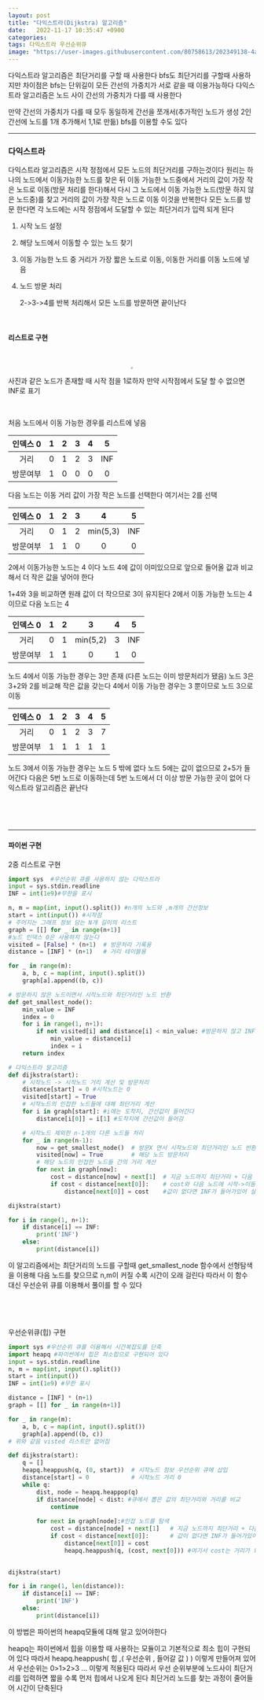 ```yaml
---
layout: post
title: "다익스트라(Dijkstra) 알고리즘"
date:   2022-11-17 10:35:47 +0900
categories:
tags: 다익스트라 우선순위큐
image: "https://user-images.githubusercontent.com/80758613/202349138-4ad432e0-d786-4db4-915d-11c5e4c1983c.png"
---
```


다익스트라 알고리즘은 최단거리를 구할 때 사용한다 bfs도 최단거리를 구할때 사용하지만 차이점은 bfs는 단위길이 모든 간선의 가중치가 서로 같을 때 이용가능하다 다익스트라 알고리즘은 노드 사이 간선의 가중치가 다를 때 사용한다 

만약 간선의 가중치가 다를 때 모두 동일하게 간선을 쪼개서(추가적인 노드가 생성 2인 간선에 노드를 1개 추가해서 1,1로 만듦) bfs를 이용할 수도 있다

---

### 다익스트라

다익스트라 알고리즘은 시작 정점에서 모든 노드의 최단거리를 구하는것이다 원리는 하나의 노드에서 이동가능한 노드를 찾은 뒤 이동 가능한 노드중에서 거리의 값이 가장 작은 노드로 이동(방문 처리를 한다)해서 다시 그 노드에서 이동 가능한 노드(방문 하지 않은 노드중)를 찾고 거리의 값이 가장 작은 노드로 이동 이것을 반복한다 모든 노드를 방문 한다면 각 노드에는 시작 정점에서 도달할 수 있는 최단거리가 입력 되게 된다

1. 시작 노드 설정

2. 해당 노드에서 이동할 수 있는 노드 찾기

3. 이동 가능한 노드 중 거리가 가장 짧은 노드로 이동, 이동한 거리를 이동 노드에 넣음

4. 노드 방문 처리

   2->3->4를 반복 처리해서 모든 노드를 방문하면 끝이난다

&nbsp;

#### 리스트로 구현

&nbsp;

<center><img src="https://user-images.githubusercontent.com/80758613/202349138-4ad432e0-d786-4db4-915d-11c5e4c1983c.png" style="zoom:30%;"></center>

 사진과 같은 노드가 존재할 때 시작 점을 1로하자 만약 시작점에서 도달 할 수 없으면 INF로 표기

&nbsp;

 처음 노드에서 이동 가능한 경우를 리스트에 넣음

| 인덱스 0 |  1   |  2   |  3   |  4   |  5   |
| :------: | :--: | :--: | :--: | :--: | :--: |
|   거리   |  0   |  1   |  2   |  3   | INF  |
| 방문여부 |  1   |  0   |  0   |  0   |  0   |

다음 노드는 이동 거리 값이 가장 작은 노드를 선택한다 여기서는 2를 선택

| 인덱스 0 |  1   |  2   |  3   |    4     |  5   |
| :------: | :--: | :--: | :--: | :------: | :--: |
|   거리   |  0   |  1   |  2   | min(5,3) | INF  |
| 방문여부 |  1   |  1   |  0   |    0     |  0   |

2에서 이동가능한 노드는 4 이다 노드 4에 값이 이미있으므로 앞으로 들어올 값과 비교해서 더 작은 값을 넣어야 한다

1+4와 3을 비교하면 원래 값이 더 작으므로 3이 유지된다 2에서 이동 가능한 노드는 4이므로 다음 노드는 4

| 인덱스 0 |  1   |  2   |    3     |  4   |  5   |
| :------: | :--: | :--: | :------: | :--: | :--: |
|   거리   |  0   |  1   | min(5,2) |  3   | INF  |
| 방문여부 |  1   |  1   |    0     |  1   |  0   |

노드 4에서 이동 가능한 경우는 3만 존재 (다른 노드는 이미 방문처리가 됐음) 노드 3은 3+2와 2를 비교해 작은 값을 갖는다 4에서 이동 가능한 경우는 3 뿐이므로 노드 3으로 이동

| 인덱스 0 |  1   |  2   |  3   |  4   |  5   |
| :------: | :--: | :--: | :--: | :--: | :--: |
|   거리   |  0   |  1   |  2   |  3   |  7   |
| 방문여부 |  1   |  1   |  1   |  1   |  1   |

노드 3에서 이동 가능한 경우는 노드 5 밖에 없다 노드 5에는 값이 없으므로 2+5가 들어간다 다음은 5번 노드로 이동하는데 5번 노드에서 더 이상 방문 가능한 곳이 없어 다익스트라 알고리즘은 끝난다 

&nbsp;

&nbsp;

---



#### 파이썬 구현

2중 리스트로 구현

``` python
import sys  #우선순위 큐를 사용하지 않는 다익스트라
input = sys.stdin.readline
INF = int(1e9)#무한을 표시

n, m = map(int, input().split()) #n개의 노드와 ,m개의 간선정보
start = int(input()) #시작점
# 주어지는 그래프 정보 담는 N개 길이의 리스트
graph = [[] for _ in range(n+1)]
#노드 인댁스 0은 사용하지 않는다
visited = [False] * (n+1)  # 방문처리 기록용
distance = [INF] * (n+1)   # 거리 테이블용

for _ in range(m):
    a, b, c = map(int, input().split())
    graph[a].append((b, c))

# 방문하지 않은 노드이면서 시작노드와 최단거리인 노드 반환
def get_smallest_node():
    min_value = INF
    index = 0
    for i in range(1, n+1):
        if not visited[i] and distance[i] < min_value: #방문하지 않고 INF보다 작을떄
            min_value = distance[i]
            index = i
    return index

# 다익스트라 알고리즘
def dijkstra(start):
    # 시작노드 -> 시작노드 거리 계산 및 방문처리
    distance[start] = 0 #시작노드는 0
    visited[start] = True
    # 시작노드의 인접한 노드들에 대해 최단거리 계산
    for i in graph[start]: #i에는 도착지, 간선값이 들어간다
        distance[i[0]] = i[1] #도착지에 간선값이 들어감

    # 시작노드 제외한 n-1개의 다른 노드들 처리
    for _ in range(n-1):
        now = get_smallest_node()  # 방문X 면서 시작노드와 최단거리인 노드 반환
        visited[now] = True        # 해당 노드 방문처리
        # 해당 노드의 인접한 노드들 간의 거리 계산
        for next in graph[now]:
            cost = distance[now] + next[1]  # 지금 노드까지 최단거리 + 다음 노드 거리
            if cost < distance[next[0]]:    # cost와 다음 노드에 시작->이동노드 거리가 있다면 비교
                distance[next[0]] = cost    #값이 없다면 INF가 들어가있어 실행 cost가 더 작으면 값은 바꾼다

dijkstra(start)

for i in range(1, n+1):
    if distance[i] == INF:
        print('INF')
    else:
        print(distance[i])
```

이 알고리즘에서는 최단거리의 노드를 구할때 get_smallest_node 함수에서 선형탐색을 이용해 다음 노드를 찾으므로 n,m이 커질 수록 시간이 오래 걸린다 따라서 이 함수 대신 우선순위 큐를 이용해서 풀이를 할 수 있다

&nbsp;

&nbsp;

우선순위큐(힙) 구현

``` python
import sys #우선순위 큐를 이용해서 시간복잡도를 단축
import heapq #파이썬에서 힙은 최소힙으로 구현되어 있다
input = sys.stdin.readline
n, m = map(int, input().split())
start = int(input())
INF = int(1e9) #무한 표시

distance = [INF] * (n+1)
graph = [[] for _ in range(n+1)]

for _ in range(m):
    a, b, c = map(int, input().split())
    graph[a].append((b, c))
# 위와 같음 visted 리스트만 없어짐

def dijkstra(start):
    q = []
    heapq.heappush(q, (0, start))  # 시작노드 정보 우선순위 큐에 삽입
    distance[start] = 0            # 시작노드 거리 0
    while q:
        dist, node = heapq.heappop(q)
        if distance[node] < dist: #큐에서 뽑은 값의 최단거리와 거리를 비교
            continue
        
        for next in graph[node]:#인접 노드를 탐색
            cost = distance[node] + next[1]   # 지금 노드까지 최단거리 + 다음 노드 거리cost와 다음 노드에 시작->이동노드 거리가 있다면 비교
            if cost < distance[next[0]]:      # 값이 없다면 INF가 들어가있어 실행 cost가 더 작으면 값은 바꾼다
                distance[next[0]] = cost
                heapq.heappush(q, (cost, next[0])) #여기서 cost는 거리가 되지만 우선순위도 의미
 

dijkstra(start)

for i in range(1, len(distance)):
    if distance[i] == INF:
        print('INF')
    else:
        print(distance[i])
```

이 방법은 파이썬의 heapq모듈에 대해 알고 있어야한다 

heapq는 파이썬에서 힙을 이용할 때 사용하는 모듈이고 기본적으로 최소 힙이 구현되어 있다 따라서 heapq.heappush( 힙 ,( 우선순위 , 들어갈 값 ) ) 이렇게 만들어져 있어서 우선순위는 0>1>2>3 ... 이렇게 적용된다 따라서 우선 순위부분에 노드사이 최단거리를 입력하면 짧을 수록 먼저 힙에서 나오게 된다 최단거리 노드를 찾는 과정이 줄어들어 시간이 단축된다

